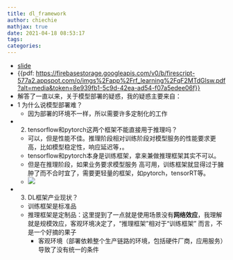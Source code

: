 ```yaml
---
title: dl_framework
author: chiechie
mathjax: true
date: 2021-04-18 08:53:17
tags:
categories:
---
```


- [slide](file:///Users/stellazhao/Desktop/深度学习框架-2020-0630-Qlearning分享-Turbo-PPT.pdf)
- {{pdf: https://firebasestorage.googleapis.com/v0/b/firescript-577a2.appspot.com/o/imgs%2Fapp%2Frf_learning%2FqF2MTdGlsw.pdf?alt=media&token=8e939fb1-5c9d-42ea-ad54-f07a5edee06f}}
- 解答了一直以来，关于模型部署的疑惑，我的疑惑主要来自：
- 1 为什么说模型部署难？
    - 因为部署的环境不一样，所以需要许多定制化的工作
- 2. tensorflow和pytorch这两个框架不能直接用于推理吗？
    - 可以，但是性能不佳。推理阶段相对训练阶段对模型服务的性能要求更高，比如模型稳定性，响应延迟等，。
    - tensorflow和pytorch本身是训练框架，拿来兼做推理框架其实不可以。
    - 但是在推理阶段，如果业务要求模型服务 高可用，训练框架就显得过于臃肿了而不合时宜了，需要更轻量的框架，如pytorch，tensorRT等。
    - ![](https://firebasestorage.googleapis.com/v0/b/firescript-577a2.appspot.com/o/imgs%2Fapp%2Frf_learning%2FsAbUtNgdOK.png?alt=media&token=c01f7bdf-9720-4295-b9f3-a3c316d04e2c)
- 3. DL框架产业现状？
    - 训练框架是标准品
    - 推理框架是定制品：这里提到了一点就是使用场景没有**网络效应**，我理解就是规模效应，客观环境决定了，“推理框架”相对于“训练框架” 而言，不是一个好摘的果子
        - 客观环境（部署依赖整个生产链路的环境，包括硬件厂商，应用服务）导致了没有统一的条件
